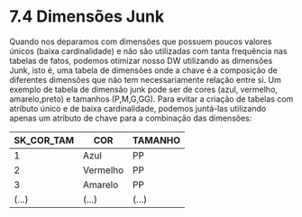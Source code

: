 # 7.4 Dimensões Junk

Quando nos deparamos com dimensões que possuem poucos valores únicos (baixa cardinalidade) e não são utilizadas com tanta frequência nas tabelas de fatos, podemos otimizar nosso DW utilizando as dimensões Junk, isto é, uma tabela de dimensões onde a chave é a composição de diferentes dimensões que não tem necessariamente relação entre si. Um exemplo de tabela de dimensão junk pode ser de cores (azul, vermelho, amarelo,preto) e tamanhos (P,M,G,GG). Para evitar a criação de tabelas com atributo único e de baixa cardinalidade, podemos juntá-las utilizando apenas um atributo de chave para a combinação das dimensões:

| SK_COR_TAM | COR      | TAMANHO |
|------------|----------|---------|
| 1          | Azul     | PP      |
| 2          | Vermelho | PP      |
| 3          | Amarelo  | PP      |
| (...)      | (...)    | (...)   |